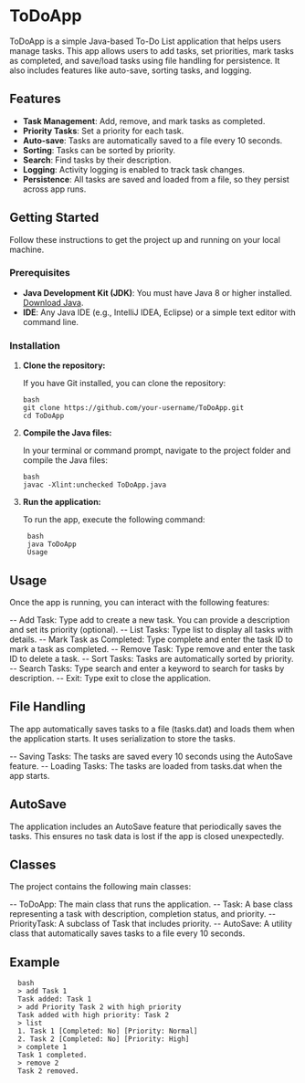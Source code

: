 # ToDoApp

ToDoApp is a simple Java-based To-Do List application that helps users manage tasks. This app allows users to add tasks, set priorities, mark tasks as completed, and save/load tasks using file handling for persistence. It also includes features like auto-save, sorting tasks, and logging.

## Features

- **Task Management**: Add, remove, and mark tasks as completed.
- **Priority Tasks**: Set a priority for each task.
- **Auto-save**: Tasks are automatically saved to a file every 10 seconds.
- **Sorting**: Tasks can be sorted by priority.
- **Search**: Find tasks by their description.
- **Logging**: Activity logging is enabled to track task changes.
- **Persistence**: All tasks are saved and loaded from a file, so they persist across app runs.

## Getting Started

Follow these instructions to get the project up and running on your local machine.

### Prerequisites

- **Java Development Kit (JDK)**: You must have Java 8 or higher installed. [Download Java](https://www.oracle.com/java/technologies/javase-jdk11-downloads.html).
- **IDE**: Any Java IDE (e.g., IntelliJ IDEA, Eclipse) or a simple text editor with command line.

### Installation

1. **Clone the repository:**

   If you have Git installed, you can clone the repository:

   ```
   bash
   git clone https://github.com/your-username/ToDoApp.git
   cd ToDoApp
    ```
   
2. **Compile the Java files:**

    In your terminal or command prompt, navigate to the project folder and compile the Java files:

    ```
    bash
    javac -Xlint:unchecked ToDoApp.java
    ```

3. **Run the application:**

    To run the app, execute the following command:

   ```
    bash
    java ToDoApp
    Usage
   ```

## Usage

  Once the app is running, you can interact with the following features:
  
  -- Add Task: Type add to create a new task. You can provide a description and set its priority (optional).
  -- List Tasks: Type list to display all tasks with details.
  -- Mark Task as Completed: Type complete and enter the task ID to mark a task as completed.
  -- Remove Task: Type remove and enter the task ID to delete a task.
  -- Sort Tasks: Tasks are automatically sorted by priority.
  -- Search Tasks: Type search and enter a keyword to search for tasks by description.
  -- Exit: Type exit to close the application.
  
## File Handling

  The app automatically saves tasks to a file (tasks.dat) and loads them when the application starts. It uses serialization to store the tasks.
  
  -- Saving Tasks: The tasks are saved every 10 seconds using the AutoSave feature.
  -- Loading Tasks: The tasks are loaded from tasks.dat when the app starts.
  
## AutoSave

  The application includes an AutoSave feature that periodically saves the tasks. This ensures no task data is lost if the app is closed unexpectedly.
  
## Classes

  The project contains the following main classes:
  
  -- ToDoApp: The main class that runs the application.
  -- Task: A base class representing a task with description, completion status, and priority.
  -- PriorityTask: A subclass of Task that includes priority.
  -- AutoSave: A utility class that automatically saves tasks to a file every 10 seconds.
  
## Example

```
  bash
  > add Task 1
  Task added: Task 1
  > add Priority Task 2 with high priority
  Task added with high priority: Task 2
  > list
  1. Task 1 [Completed: No] [Priority: Normal]
  2. Task 2 [Completed: No] [Priority: High]
  > complete 1
  Task 1 completed.
  > remove 2
  Task 2 removed.
```
